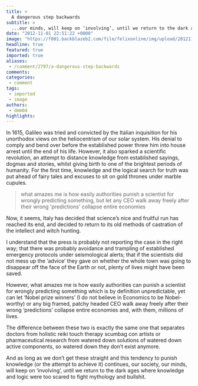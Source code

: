 ```yaml
---
title: >
  A dangerous step backwards
subtitle: >
  ...our minds, will keep on ‘involving’, until we return to the dark ages where knowledge and logic were too scared to fight mythology and bullshit.
date: "2012-11-01 22:51:22 +0000"
image: "https://f001.backblazeb2.com/file/felixonline/img/upload/201211021639-tna08-med3.jpeg"
headline: true
featured: true
imported: true
aliases:
 - /comment/2797/a-dangerous-step-backwards
comments:
categories:
 - comment
tags:
 - imported
 - image
authors:
 - dmm04
highlights:
---
```


In 1615, Galileo was tried and convicted by the Italian inquisition for his unorthodox views on the heliocentrism of our solar system. His denial to comply and bend over before the established power threw him into house arrest until the end of his life. However, it also sparked a scientific revolution, an attempt to distance knowledge from established sayings, dogmas and stories, whilst giving birth to one of the brightest periods of humanity. For the first time, knowledge and the logical search for truth was put ahead of fairy tales and excuses to sit on gold thrones under marble cupules.

> what amazes me is how easily authorities punish a scientist for wrongly predicting something, but let any CEO walk away freely after their wrong 'predictions' collapse entire economies

Now, it seems, Italy has decided that science’s nice and fruitful run has reached its end, and decided to return to its old methods of castration of the intellect and witch hunting.

I understand that the press is probably not reporting the case in the right way; that there was probably avoidance and trampling of established emergency protocols under seismological alerts; that if the scientists did not mess up the ‘advice’ they gave on whether the whole town was going to disappear off the face of the Earth or not, plenty of lives might have been saved.

However, what amazes me is how easily authorities can punish a scientist for wrongly predicting something which is by definition unpredictable, yet can let ‘Nobel prize winners’ (I do not believe in Economics to be Nobel-worthy) or any big framed, patchy headed CEO walk away freely after their wrong ‘predictions’ collapse entire economies and, with them, millions of lives.

The difference between these two is exactly the same one that separates doctors from holistic reiki touch therapy scumbag con artists or pharmaceutical research from watered down solutions of watered down active components, so watered down they don’t exist anymore.

And as long as we don’t get these straight and this tendency to punish knowledge (or the attempt to achieve it) continues, our society, our minds, will keep on ‘involving’, until we return to the dark ages where knowledge and logic were too scared to fight mythology and bullshit.

